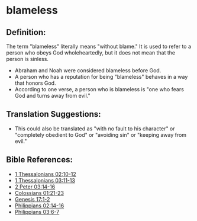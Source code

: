 # blameless #

## Definition: ##

The term "blameless" literally means "without blame." It is used to refer to a person who obeys God wholeheartedly, but it does not mean that the person is sinless.

* Abraham and Noah were considered blameless before God.
* A person who has a reputation for being "blameless" behaves in a way that honors God.
* According to one verse, a person who is blameless is "one who fears God and turns away from evil."

## Translation Suggestions: ##

* This could also be translated as "with no fault to his character" or "completely obedient to God" or "avoiding sin" or "keeping away from evil."

## Bible References: ##

* [1 Thessalonians 02:10-12](en/tn/1th/help/02/10)
* [1 Thessalonians 03:11-13](en/tn/1th/help/03/11)
* [2 Peter 03:14-16](en/tn/2pe/help/03/14)
* [Colossians 01:21-23](en/tn/col/help/01/21)
* [Genesis 17:1-2](en/tn/gen/help/17/01)
* [Philippians 02:14-16](en/tn/php/help/02/14)
* [Philippians 03:6-7](en/tn/php/help/03/06)